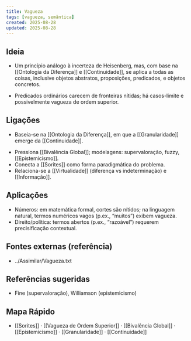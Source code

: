 ```yaml
---
title: Vagueza
tags: [vagueza, semântica]
created: 2025-08-28
updated: 2025-08-28
---
```


## Ideia
* Um princípio análogo à incerteza de Heisenberg, mas, com base na [[Ontologia da Diferença]] e [[Continuidade]], se aplica a todas as coisas, inclusive objetos abstratos, proposições, predicados, e objetos concretos.
- Predicados ordinários carecem de fronteiras nítidas; há casos-limite e possivelmente vagueza de ordem superior.

## Ligações
* Baseia-se na [[Ontologia da Diferença]], em que a [[Granularidade]] emerge da [[Continuidade]].
- Pressiona [[Bivalência Global]]; modelagens: supervaloração, fuzzy, [[Epistemicismo]].
- Conecta a [[Sorites]] como forma paradigmática do problema.
- Relaciona-se a [[Virtualidade]] (diferença vs indeterminação) e [[Informação]].

## Aplicações
- Números: em matemática formal, cortes são nítidos; na linguagem natural, termos numéricos vagos (p.ex., “muitos”) exibem vagueza.
- Direito/política: termos abertos (p.ex., “razoável”) requerem precisificação contextual.

## Fontes externas (referência)
- ../Assimilar/Vagueza.txt

## Referências sugeridas
- Fine (supervaloração), Williamson (epistemicismo)
## Mapa Rápido
- [[Sorites]] · [[Vagueza de Ordem Superior]] · [[Bivalência Global]] · [[Epistemicismo]] · [[Granularidade]] · [[Continuidade]]
